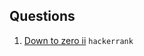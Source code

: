## Questions

1. [Down to zero ii](https://www.hackerrank.com/challenges/down-to-zero-ii/problem) `hackerrank`
